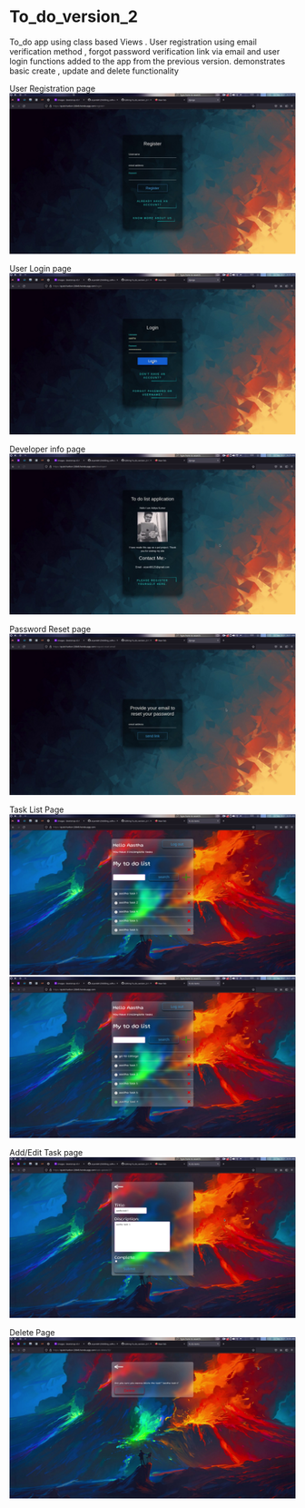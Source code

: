 # To_do_version_2
To_do app using class based Views . User registration using email verification method , forgot password verification link via email and user login functions added to the app from the previous version. demonstrates basic create , update and delete functionality

User Registration page
![](preview_images/1.png) 

User Login page
![](preview_images/3.png)

Developer info page
![](preview_images/2.png) 

Password Reset page
![](preview_images/4.png) 

Task List Page
![](preview_images/5.png) 
![](preview_images/6.png)

Add/Edit Task page
![](preview_images/7.png)

Delete Page
![](preview_images/8.png) 
